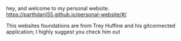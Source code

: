 hey, and welcome to my personal website. 
https://parthdarji55.github.io/personal-website/#/ 


This websites foundations are from Trey Huffine and his gitconnected application; I highly suggest you check him out 

